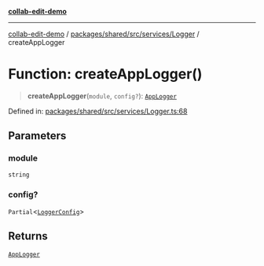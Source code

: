 [**collab-edit-demo**](../../../../../../README.md)

***

[collab-edit-demo](../../../../../../README.md) / [packages/shared/src/services/Logger](../README.md) / createAppLogger

# Function: createAppLogger()

> **createAppLogger**(`module`, `config?`): [`AppLogger`](../type-aliases/AppLogger.md)

Defined in: [packages/shared/src/services/Logger.ts:68](https://github.com/austyle-io/pub-sub-demo/blob/facd25f09850fc4e78e94ce267c52e173d869933/packages/shared/src/services/Logger.ts#L68)

## Parameters

### module

`string`

### config?

`Partial`\<[`LoggerConfig`](../type-aliases/LoggerConfig.md)\>

## Returns

[`AppLogger`](../type-aliases/AppLogger.md)
